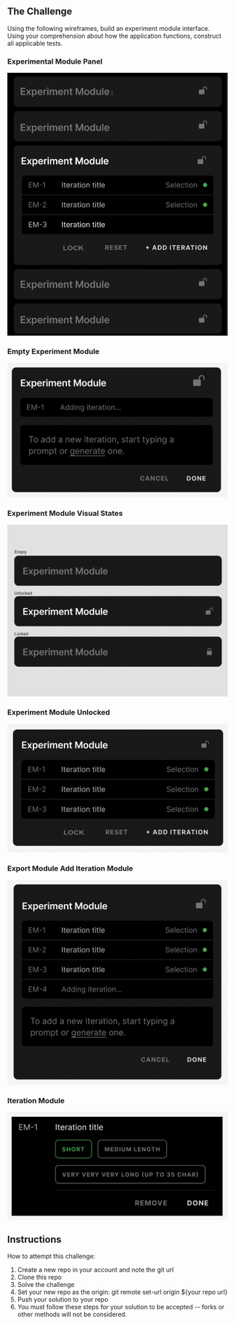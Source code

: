 ## The Challenge
Using the following wireframes, build an experiment module interface. Using your comprehension about how the application functions, construct all applicable tests. 


### Experimental Module Panel
<img src="Experiment Module Example.png" alt="Experimental Module Panel"/>

### Empty Experiment Module
<img src="Experiment Module New.png" alt="Experimental Module New"/>

### Experiment Module Visual States
<img src="Experiment Module Visual States.png" alt="Experimental Module Visual States"/>

### Experiment Module Unlocked
<img src="Experiment Module Unlocked.png" alt="Experimental Module Unlocked"/>

### Export Module Add Iteration Module
<img src="Export Module Add IM.png" alt="Experimental Module Panel"/>

### Iteration Module
<img src="Iteration Module.png" alt="Iteration Module"/>

## Instructions
How to attempt this challenge:
1. Create a new repo in your account and note the git url
2. Clone this repo
3. Solve the challenge
4. Set your new repo as the origin: git remote set-url origin ${your repo url}
5. Push your solution to your repo
6. You must follow these steps for your solution to be accepted -- forks or other methods will not be considered.
